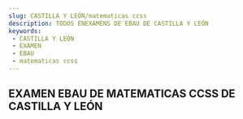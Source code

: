 ```yaml
---
slug: CASTILLA Y LEÓN/matematicas ccss
description: TODOS ENEXAMENS DE EBAU DE CASTILLA Y LEÓN
keywords:
 - CASTILLA Y LEÓN
 - EXAMEN
 - EBAU
 - matematicas ccss
---
```

## EXAMEN EBAU DE MATEMATICAS CCSS DE CASTILLA Y LEÓN
